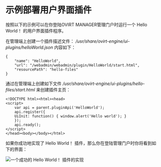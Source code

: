 # 示例部署用户界面插件

按照以下的示例可以在你登陆OVIRT MANAGER管理门户时运行一个 Hello World！
的用户界面插件程序。

在管理端上创建一个插件描述文件：
*/usr/share/ovirt-engine/ui-plugins/helloWorld.json* 内容如下：

    {
        "name": "HelloWorld",
        "url": "/webadmin/webadmin/plugin/HelloWorld/start.html",
        "resourcePath": "hello-files"
    }

通过在管理端上创建如下文件
*/usr/share/ovirt-engine/ui-plugins/hello-files/start.html*
来创建插件主页：

    <!DOCTYPE html><html><head>
    <script>
        var api = parent.pluginApi('HelloWorld');
        api.register({
        UiInit: function() { window.alert('Hello world'); }
        });
        api.ready();
    </script>
    </head><body></body></html>

如果你成功地实现了 Hello World！
插件，那么你在登陆管理门户时你将看到如下的界面：

![一个成功的 Hello World！
插件的实现](../images/EayunOS_Manager_UI_Plugin-A_Successful_Implementation_Of_Hello_World_Plugin.png)

